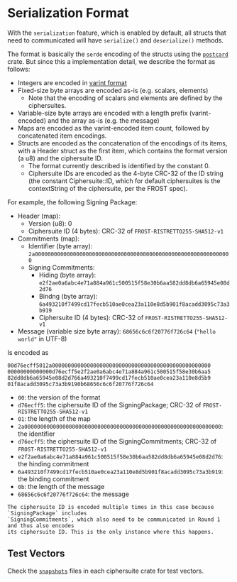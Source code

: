 # Serialization Format

With the `serialization` feature, which is enabled by default, all structs that
need to communicated will have `serialize()` and `deserialize()` methods.

The format is basically the `serde` encoding of the structs using the
[`postcard`](https://docs.rs/postcard/latest/postcard/) crate. But since this
a implementation detail, we describe the format as follows:

- Integers are encoded in [varint
  format](https://postcard.jamesmunns.com/wire-format#varint-encoded-integers)
- Fixed-size byte arrays are encoded as-is (e.g. scalars, elements)
  - Note that the encoding of scalars and elements are defined by the
    ciphersuites.
- Variable-size byte arrays are encoded with a length prefix (varint-encoded)
  and the array as-is (e.g. the message)
- Maps are encoded as the varint-encoded item count, followed by concatenated
  item encodings.
- Structs are encoded as the concatenation of the encodings of its items, with
  a Header struct as the first item, which contains the format version (a u8)
  and the ciphersuite ID.
  - The format currently described is identified by the constant 0.
  - Ciphersuite IDs are encoded as the 4-byte CRC-32 of the ID string (the
    constant Ciphersuite::ID, which for default ciphersuites is the contextString
    of the ciphersuite, per the FROST spec).

For example, the following Signing Package:

- Header (map):
  - Version (u8): 0
  - Ciphersuite ID (4 bytes): CRC-32 of `FROST-RISTRETTO255-SHA512-v1`
- Commitments (map):
  - Identifier (byte array): `2a00000000000000000000000000000000000000000000000000000000000000`
  - Signing Commitments:
    - Hiding (byte array): `e2f2ae0a6abc4e71a884a961c500515f58e30b6aa582dd8db6a65945e08d2d76`
    - Bindng (byte array): `6a493210f7499cd17fecb510ae0cea23a110e8d5b901f8acadd3095c73a3b919`
    - Ciphersuite ID (4 bytes): CRC-32 of `FROST-RISTRETTO255-SHA512-v1`
- Message (variable size byte array): `68656c6c6f20776f726c64` (`"hello world"` in UTF-8)

Is encoded as

```
00d76ecff5012a00000000000000000000000000000000000000000000000000
00000000000000d76ecff5e2f2ae0a6abc4e71a884a961c500515f58e30b6aa5
82dd8db6a65945e08d2d766a493210f7499cd17fecb510ae0cea23a110e8d5b9
01f8acadd3095c73a3b9190b68656c6c6f20776f726c64
```

- `00`: the version of the format
- `d76ecff5`: the ciphersuite ID of the SigningPackage; CRC-32 of `FROST-RISTRETTO255-SHA512-v1`
- `01`: the length of the map
- `2a00000000000000000000000000000000000000000000000000000000000000`: the identifier
- `d76ecff5`: the ciphersuite ID of the SigningCommitments; CRC-32 of `FROST-RISTRETTO255-SHA512-v1`
- `e2f2ae0a6abc4e71a884a961c500515f58e30b6aa582dd8db6a65945e08d2d76`: the hinding commitment
- `6a493210f7499cd17fecb510ae0cea23a110e8d5b901f8acadd3095c73a3b919`: the binding commitment
- `0b`: the length of the message
- `68656c6c6f20776f726c64`: the message

```admonish note
The ciphersuite ID is encoded multiple times in this case because `SigningPackage` includes
`SigningCommitments`, which also need to be communicated in Round 1 and thus also encodes
its ciphersuite ID. This is the only instance where this happens.
```

## Test Vectors

Check the
[`snapshots`](https://github.com/search?q=repo%3AZcashFoundation%2Ffrost+path%3Asnapshots&type=code)
files in each ciphersuite crate for test vectors.